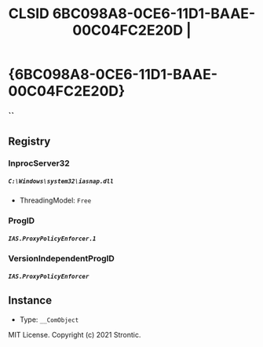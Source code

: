 ﻿---
title: "CLSID 6BC098A8-0CE6-11D1-BAAE-00C04FC2E20D | "
excerpt: What is COM-Object CLSID 6BC098A8-0CE6-11D1-BAAE-00C04FC2E20D?
---

# {6BC098A8-0CE6-11D1-BAAE-00C04FC2E20D}

### ``

## Registry


### InprocServer32

##### `C:\Windows\system32\iasnap.dll`
* ThreadingModel: `Free`

### ProgID

##### `IAS.ProxyPolicyEnforcer.1`

### VersionIndependentProgID

##### `IAS.ProxyPolicyEnforcer`

## Instance

* Type: `__ComObject`

MIT License. Copyright (c) 2021 Strontic.


